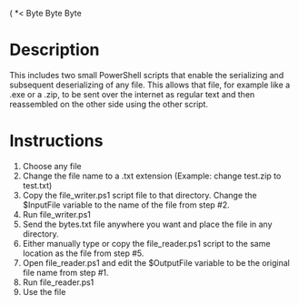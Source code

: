( *< Byte Byte Byte

# Description
This includes two small PowerShell scripts that enable the serializing and subsequent deserializing of any file. This allows that file, for example like a .exe or a .zip, to be sent over the internet as regular text and then reassembled on the other side using the other script.

# Instructions
1. Choose any file
2. Change the file name to a .txt extension (Example: change test.zip to test.txt)
3. Copy the file_writer.ps1 script file to that directory. Change the $InputFile variable to the name of the file from step #2.
4. Run file_writer.ps1
5. Send the bytes.txt file anywhere you want and place the file in any directory.
6. Either manually type or copy the file_reader.ps1 script to the same location as the file from step #5. 
7. Open file_reader.ps1 and edit the $OutputFile variable to be the original file name from step #1.
8. Run file_reader.ps1
9. Use the file
